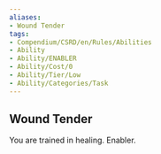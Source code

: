 ```yaml
---
aliases:
- Wound Tender
tags:
- Compendium/CSRD/en/Rules/Abilities
- Ability
- Ability/ENABLER
- Ability/Cost/0
- Ability/Tier/Low
- Ability/Categories/Task
---
```


  
## Wound Tender  
You are trained in healing. Enabler.